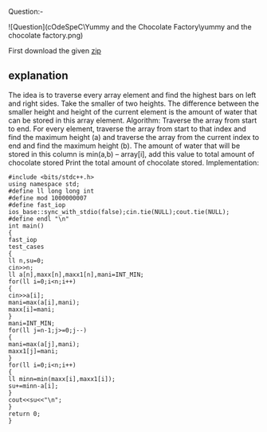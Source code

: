 Question:-

![Question](cOdeSpeC\Yummy and the Chocolate Factory\yummy and the chocolate factory.png)

First download the given [zip](https://github.com/oscvizag/Coding-Contest-Editorials/blob/master/cOdeSpeC/Yummy%20and%20the%20Chocolate%20Factory/yummy%20and%20the%20chocolate%20factory.png?raw=true)

## explanation


The idea is to traverse every array element and find the highest bars on left and right sides. Take the smaller of two heights. The difference between the smaller height and height of the current element is the amount of water that can be stored in this array element.
Algorithm:
Traverse the array from start to end.
For every element, traverse the array from start to that index and find the maximum height (a) and traverse the array from the current index to end and find the maximum height (b).
The amount of water that will be stored in this column is min(a,b) – array[i], add this value to total amount of chocolate stored
Print the total amount of chocolate stored.
Implementation:

```
#include <bits/stdc++.h>
using namespace std;
#define ll long long int
#define mod 1000000007
#define fast_iop ios_base::sync_with_stdio(false);cin.tie(NULL);cout.tie(NULL);
#define endl "\n"
int main()
{
fast_iop
test_cases
{
ll n,su=0;
cin>>n;
ll a[n],maxx[n],maxx1[n],mani=INT_MIN;
for(ll i=0;i<n;i++)
{
cin>>a[i];
mani=max(a[i],mani);
maxx[i]=mani;
}
mani=INT_MIN;
for(ll j=n-1;j>=0;j--)
{
mani=max(a[j],mani);
maxx1[j]=mani;
}
for(ll i=0;i<n;i++)
{
ll minn=min(maxx[i],maxx1[i]);
su+=minn-a[i];
}
cout<<su<<"\n";
}
return 0;
}

```
